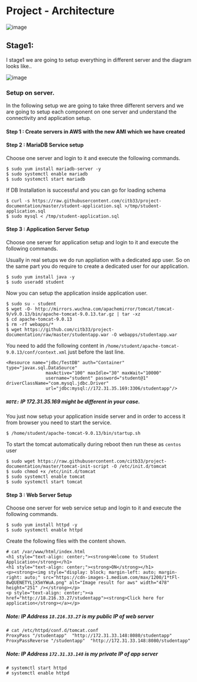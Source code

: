 # Project - Architecture

![image](https://user-images.githubusercontent.com/29029753/48682558-d094c080-ebce-11e8-8cab-25f5d485599f.png)

## Stage1:

I stage1 we are going to setup everything in different server and the diagram looks like..

![image](https://user-images.githubusercontent.com/29029753/48682545-be1a8700-ebce-11e8-8c5b-106978915d23.png)


### Setup on server.

In the following setup we are going to take three different servers and we are going to setup each component on one server and understand the connectivity and application setup.

#### Step 1 : Create servers in AWS with the new AMI which we have created
#### Step 2 : MariaDB Service setup

Choose one server and login to it and execute the following commands.

```
$ sudo yum install mariadb-server -y
$ sudo systemctl enable mariadb
$ sudo systemctl start mariadb
```

If DB Installation is successful and you can go for loading schema

```
$ curl -s https://raw.githubusercontent.com/citb33/project-documentation/master/student-application.sql >/tmp/student-application.sql
$ sudo mysql < /tmp/student-application.sql
```

#### Step 3 : Application Server Setup

Choose one server for application setup and login to it and execute the following commands.

Usually in real setups we do run appliation with a dedicated app user. So on the same part you do require to create a dedicated user for our application.

```
$ sudo yum install java -y
$ sudo useradd student
```

Now you can setup the application inside application user. 
```
$ sudo su - student
$ wget -O- http://mirrors.wuchna.com/apachemirror/tomcat/tomcat-9/v9.0.13/bin/apache-tomcat-9.0.13.tar.gz | tar -xz
$ cd apache-tomcat-9.0.13
$ rm -rf webapps/*
$ wget https://github.com/citb33/project-documentation/raw/master/studentapp.war -O webapps/studentapp.war
```

You need to add the following content in `/home/student/apache-tomcat-9.0.13/conf/context.xml` just before the last line.

```
<Resource name="jdbc/TestDB" auth="Container" type="javax.sql.DataSource"
               maxActive="100" maxIdle="30" maxWait="10000"
               username="student" password="student@1" driverClassName="com.mysql.jdbc.Driver"
               url="jdbc:mysql://172.31.35.169:3306/studentapp"/>
```

##### `NOTE:` IP 172.31.35.169 might be different in your case.

You just now setup your application inside server and in order to access it from browser you need to start the service.

```
$ /home/student/apache-tomcat-9.0.13/bin/startup.sh
```
To start the tomcat automatically during reboot then run these as `centos` user

```
$ sudo wget https://raw.githubusercontent.com/citb33/project-documentation/master/tomcat-init-script -O /etc/init.d/tomcat 
$ sudo chmod +x /etc/init.d/tomcat 
$ sudo systemctl enable tomcat
$ sudo systemctl start tomcat
```

#### Step 3 : Web Server Setup

Choose one server for web service setup and login to it and execute the following commands.

```
$ sudo yum install httpd -y
$ sudo systemctl enable httpd 
```

Create the following files with the content shown.

```
# cat /var/www/html/index.html
<h1 style="text-align: center;"><strong>Welcome to Student Application</strong></h1>
<h1 style="text-align: center;"><strong>ON</strong></h1>
<p><strong><img style="display: block; margin-left: auto; margin-right: auto;" src="https://cdn-images-1.medium.com/max/1200/1*tFl-8wQUENETYLjX5mYWuA.png" alt="Image result for aws" width="478" height="251" /></strong></p>
<p style="text-align: center;"><a href="http://18.216.33.27/studentapp"><strong>Click here for application</strong></a></p>
```

##### Note: IP Address `18.216.33.27` is my public IP of web server

```
# cat /etc/httpd/conf.d/tomcat.conf 
ProxyPass "/studentapp"  "http://172.31.33.148:8080/studentapp"
ProxyPassReverse "/studentapp"  "http://172.31.33.148:8080/studentapp"
```
##### Note: IP Address `172.31.33.148` is my private IP of app server

```
# systemctl start httpd
# systemctl enable httpd
```







